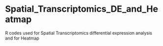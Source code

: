 # Spatial_Transcriptomics_DE_and_Heatmap
R codes used for Spatial Transcriptomics differential expression analysis and for Heatmap
